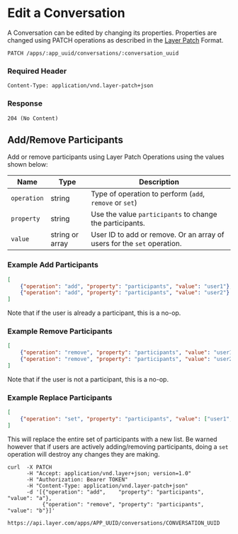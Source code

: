 # Edit a Conversation
A Conversation can be edited by changing its properties.  Properties are changed using PATCH operations as described in the [Layer Patch](https://github.com/layerhq/layer-patch) Format.

```request
PATCH /apps/:app_uuid/conversations/:conversation_uuid
```

### Required Header
```text
Content-Type: application/vnd.layer-patch+json
```

### Response
```text
204 (No Content)
```

## Add/Remove Participants
Add or remove participants using Layer Patch Operations using the values shown below:

| Name    |  Type | Description |
|---------|-------|-------------|
| `operation` | string | Type of operation to perform (`add`, `remove` or `set`) |
| `property`  | string | Use the value `participants` to change the participants. |
| `value`     | string or array | User ID to add or remove.  Or an array of users for the `set` operation. |


### Example Add Participants
```json
[
    {"operation": "add", "property": "participants", "value": "user1"},
    {"operation": "add", "property": "participants", "value": "user2"}
]
```

Note that if the user is already a participant, this is a no-op.

### Example Remove Participants
```json
[
    {"operation": "remove", "property": "participants", "value": "user1"},
    {"operation": "remove", "property": "participants", "value": "user2"}
]
```

Note that if the user is not a participant, this is a no-op.

### Example Replace Participants
```json
[
    {"operation": "set", "property": "participants", "value": ["user1", "user2", "user3"]}
]
```

This will replace the entire set of participants with a new list. Be warned however that if users are actively adding/removing participants, doing a `set` operation will destroy any changes they are making.

```console
curl  -X PATCH
      -H "Accept: application/vnd.layer+json; version=1.0"
      -H "Authorization: Bearer TOKEN"
      -H "Content-Type: application/vnd.layer-patch+json"
      -d '[{"operation": "add",    "property": "participants", "value": "a"},
           {"operation": "remove", "property": "participants", "value": "b"}]'
      https://api.layer.com/apps/APP_UUID/conversations/CONVERSATION_UUID
```